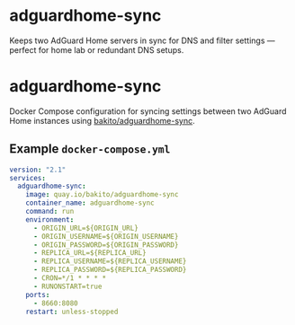# adguardhome-sync
Keeps two AdGuard Home servers in sync for DNS and filter settings — perfect for home lab or redundant DNS setups.
# adguardhome-sync

Docker Compose configuration for syncing settings between two AdGuard Home instances using [bakito/adguardhome-sync](https://github.com/bakito/adguardhome-sync).

## Example `docker-compose.yml`

```yaml
version: "2.1"
services:
  adguardhome-sync:
    image: quay.io/bakito/adguardhome-sync
    container_name: adguardhome-sync
    command: run
    environment:
      - ORIGIN_URL=${ORIGIN_URL}
      - ORIGIN_USERNAME=${ORIGIN_USERNAME}
      - ORIGIN_PASSWORD=${ORIGIN_PASSWORD}
      - REPLICA_URL=${REPLICA_URL}
      - REPLICA_USERNAME=${REPLICA_USERNAME}
      - REPLICA_PASSWORD=${REPLICA_PASSWORD}
      - CRON=*/1 * * * *
      - RUNONSTART=true
    ports:
      - 8660:8080
    restart: unless-stopped
